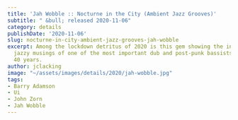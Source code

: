 ```yaml
---
title: 'Jah Wobble :: Nocturne in the City (Ambient Jazz Grooves)'
subtitle: " &bull; released 2020-11-06"
category: details
publishDate: '2020-11-06'
slug: nocturne-in-city-ambient-jazz-grooves-jah-wobble
excerpt: Among the lockdown detritus of 2020 is this gem showing the introspective
  jazzy musings of one of the most important dub and post-punk bassists of the last
  40 years.
author: jclacking
image: "~/assets/images/details/2020/jah-wobble.jpg"
tags:
- Barry Adamson
- Ui
- John Zorn
- Jah Wobble
---
```


